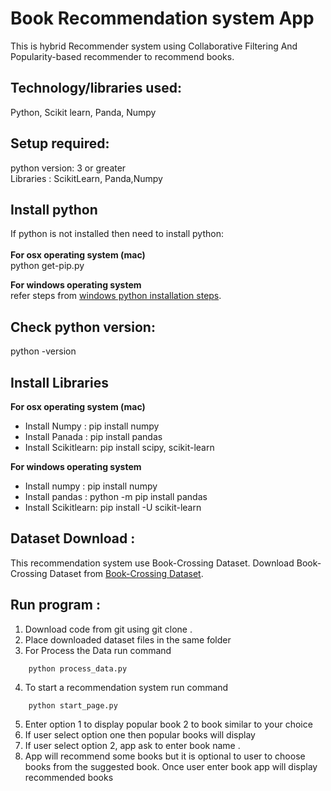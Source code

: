 # Book Recommendation system App

This is hybrid Recommender system using Collaborative Filtering And Popularity-based recommender to recommend books.

## Technology/libraries used: <br />
Python, Scikit learn, Panda, Numpy

## Setup required:<br />
python version: 3 or greater<br />
Libraries : ScikitLearn, Panda,Numpy


## Install python <br />
If python is not installed then need to install python:<br />
<br />
**For  osx operating system (mac)**<br />
	python get-pip.py 

**For windows operating system**<br />
	refer steps from [windows python installation steps](https://docs.python.org/3/using/windows.html).
	

## Check python version:
python -version


## Install Libraries<br /> 

**For  osx operating system (mac)**<br />
* Install Numpy : pip install numpy<br />
* Install  Panada : pip install pandas<br />
* Install  Scikitlearn: pip install scipy, scikit-learn<br />

**For windows operating system**<br />
* Install numpy : pip install numpy<br />
* Install pandas : python -m pip install pandas<br />
* Install  Scikitlearn: pip install -U scikit-learn<br />


## Dataset Download :<br />
This recommendation system use  Book-Crossing Dataset.
Download Book-Crossing Dataset  from [Book-Crossing Dataset](http://www2.informatik.uni-freiburg.de/~cziegler/BX/).  

## Run program : <br />
1. Download code from git  using  git clone .
2. Place downloaded dataset files in the same folder
3. For Process the Data run command 
```
	python process_data.py
```	
4. To start a recommendation system run command 
```
	python start_page.py
```
5. Enter option 1 to display popular book 2 to book similar to your choice
6. If user select option one then popular books will display
7. If user select option 2, app ask to enter book name .
8. App will recommend some books but it is optional to user to choose books from the suggested book. Once user enter book app    will display recommended books

